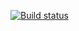 [![Build status](https://ci.appveyor.com/api/projects/status/5wiepa6lxyuusevb?svg=true)](https://ci.appveyor.com/project/a-vystavkina/math)